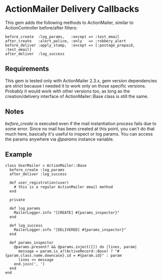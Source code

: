 # ActionMailer Delivery Callbacks

This gem adds the following methods to ActionMailer, similar to ActionController before/after filters:

    before_create  :log_params,   :except => :test_email
    after_create   :alert_police, :only   => :robbery_alert
    before_deliver :apply_stamp,  :except => [:postage_prepaid, :test_email]
    after_deliver  :log_success


## Requirements

This gem is tested only with ActionMailer 2.3.x, gem version dependencies are strict because I needed it to work only on those specific versions. Probably it would work with other versions too, as long as the creation/delivery interface of ActionMailer::Base class is still the same.

## Notes

*before_create* is executed even if the mail instantiation process fails due to some error.
Since no mail has been created at this point, you can't do that much here, basically it's useful to inspect or log params.
You can access the params anywhere via *@params* instance variable.

## Example

    class UserMailer < ActionMailer::Base
      before_create :log_params
      after_deliver :log_success

      def user_registration(user)
        # this is a regular ActionMailer email method
      end

      private

      def log_params
        MailerLogger.info "[CREATE] #{params_inspector}"
      end

      def log_success
        MailerLogger.info "[DELIVERED] #{params_inspector}"
      end

      def params_inspector
        @params.present? && @params.inject([]) do |lines, param|
          message = param.is_a?(ActiveRecord::Base) ? "#{param.class.name.downcase}.id = #{param.id}" : param
          lines << message
        end.join(', ')
      end
    end
